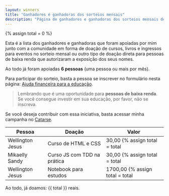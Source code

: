 ```yaml
---
layout: winners
title: "Ganhadores e ganhadoras dos sorteios mensais"
description: "Página de ganhadores e ganhadoras dos sorteios mensais de cursos, livros e ingressos para eventos"
---
```

{% assign total = 0 %}

Esta é a lista dos ganhadores e ganhadoras que foram apoiadas por mim junto com a comunidade em forma de doação de cursos, livros e ingressos para eventos no sorteio mensal ou outro tipo de doação direta para pessoas de baixa renda que autorizaram a exposição dos seus nomes.

Ao todo já foram apoiadas **6 pessoas** (uma pessoa ou mais por mês).

Para participar do sorteio, basta a pessoa se inscrever no formulário nesta página: [Ajuda financeira para a educação](http://localhost:4000/devolvendo-para-a-comunidade/).

> Lembrando que é uma oportunidade para **pessoas de baixa renda**. Se você consegue investir em sua educação, por favor, não se inscreva.

Se você deseja contribuir com essa iniciativa, basta acessar minha campanha no [Catarse](https://www.catarse.me/woliveiras).

| Pessoa | Doação | Valor |
| ---- | ---- | ---- |
| Wellington Jesus | Curso de HTML e CSS | 30,00 {% assign total = total  | plus: 30 %} |
| Mikaelly Sandy | Curso JS com TDD na prática | 30,00 {% assign total = total  | plus: 30 %} |
| Wellington Jesus | Notebook para estudos | 1700,00 {% assign total = total  | plus: 1700 %} |

Ao todo, já doamos: {{ total }} reais.
